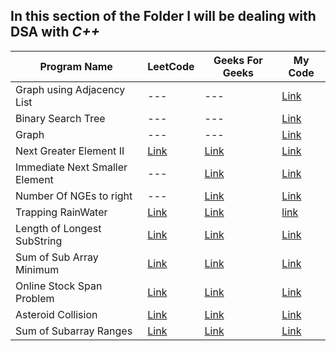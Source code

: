 ## In this section of the Folder I will be dealing with DSA with *C++*

Program Name | LeetCode | Geeks For Geeks | My Code
--- | --- | --- | --- 
Graph using Adjacency List | --- | --- | [Link](./AdjList.cpp)
Binary Search Tree | --- | --- | [Link](./binary_search_tree.cpp)
Graph | --- | --- | [Link](./Graph.cpp)
Next Greater Element II | [Link](https://leetcode.com/problems/next-greater-element-ii/) | [Link](https://practice.geeksforgeeks.org/problems/next-greater-element-2/1) | [Link](./NextGreaterElementii.cpp)
Immediate Next Smaller Element| --- | [Link](https://practice.geeksforgeeks.org/problems/immediate-smaller-element1142/1)| [Link](./NextSmallerElement.cpp)
Number Of NGEs to right | --- | [Link](https://practice.geeksforgeeks.org/problems/number-of-nges-to-the-right/1) | [Link](./NumberOfNGEsToRight.cpp)
Trapping RainWater | [Link](https://leetcode.com/problems/trapping-rain-water/)|[Link](https://practice.geeksforgeeks.org/problems/trapping-rain-water-1587115621/1) | [link](./trappingRainWater.cpp)
Length of Longest SubString|[Link](https://leetcode.com/problems/longest-substring-without-repeating-characters/)|[Link](https://practice.geeksforgeeks.org/problems/length-of-the-longest-substring3036/1)|[Link](./lengthOfLongestSubString.cpp)
Sum of Sub Array Minimum|[Link](https://leetcode.com/problems/sum-of-subarray-minimums/)|[Link](https://practice.geeksforgeeks.org/problems/sum-of-subarray-minimum/1)|[Link](./sumOfSubarrayMinimum.cpp)
Online Stock Span Problem|[Link](https://leetcode.com/problems/online-stock-span)|[Link](https://practice.geeksforgeeks.org/problems/stock-span-problem-1587115621/1)|[Link](./onlineStockSpan.cpp)
Asteroid Collision |[Link](https://leetcode.com/problems/asteroid-collision/)|[Link](https://practice.geeksforgeeks.org/problems/asteroid-collision/1)|[Link](./asteroidCollision.cpp)
Sum of Subarray Ranges |[Link](https://leetcode.com/problems/sum-of-subarray-minimums/)|[Link](https://practice.geeksforgeeks.org/problems/sum-of-subarray-ranges/1)|[Link](./sumOfSubArrayRanges.cpp)
